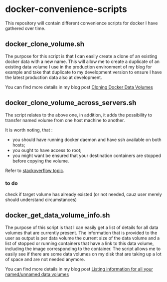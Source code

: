# docker-convenience-scripts

This repository will contain different convenience scripts for docker I have gathered over time.

## docker_clone_volume.sh

The purpose for this script is that I can easily create a clone of an existing docker data with
a new name. This will allow me to create a duplicate of an existing data volume I use in the
production environment of my blog for example and take that duplicate to my development version
to ensure I have the latest production data also at development.

You can find more details in my blog post [Cloning Docker Data Volumes](https://www.guidodiepen.nl/2016/05/cloning-docker-data-volumes/)

## docker_clone_volume_across_servers.sh

The script relates to the above one, in addition, it adds the possibility to transfer named volume from one host machine to another.

It is worth noting, that :
* you should have running docker daemon and have ssh available on both hosts;
* you ought to have access to root;
* you might want be ensured that your destination containers are stopped before copying the volume.

Refer to [stackoverflow topic](https://stackoverflow.com/questions/42973347/how-to-copy-docker-volume-from-one-machine-to-another).

### to do
check if target volume has already existed (or not needed, cauz user merely should understand circumstances)

## docker_get_data_volume_info.sh

The purpose of this script is that I can easily get a list of details for all data volumes
that are currently present. The information that is provided to the user as output is per
data volume the current size of the data volume and a list of stopped or running containers
that have a link to this data volume, including the image corresponding to the container.
The script allows me to easily see if there are some data volumes on my disk that are taking
up a lot of space and are not needed anymore.

You can find more details in my blog post [Listing information for all your named/unnamed data volumes](https://www.guidodiepen.nl/2017/04/listing-information-for-all-your-named-unnamed-data-volumes/)
